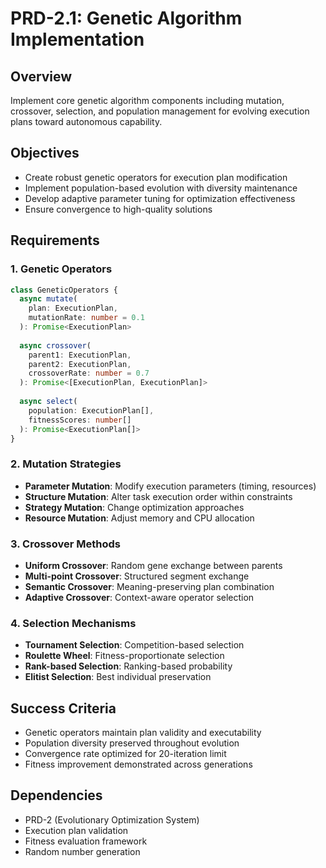 # PRD-2.1: Genetic Algorithm Implementation

## Overview
Implement core genetic algorithm components including mutation, crossover, selection, and population management for evolving execution plans toward autonomous capability.

## Objectives
- Create robust genetic operators for execution plan modification
- Implement population-based evolution with diversity maintenance
- Develop adaptive parameter tuning for optimization effectiveness
- Ensure convergence to high-quality solutions

## Requirements

### 1. Genetic Operators
```typescript
class GeneticOperators {
  async mutate(
    plan: ExecutionPlan, 
    mutationRate: number = 0.1
  ): Promise<ExecutionPlan>
  
  async crossover(
    parent1: ExecutionPlan, 
    parent2: ExecutionPlan,
    crossoverRate: number = 0.7
  ): Promise<[ExecutionPlan, ExecutionPlan]>
  
  async select(
    population: ExecutionPlan[],
    fitnessScores: number[]
  ): Promise<ExecutionPlan[]>
}
```

### 2. Mutation Strategies
- **Parameter Mutation**: Modify execution parameters (timing, resources)
- **Structure Mutation**: Alter task execution order within constraints
- **Strategy Mutation**: Change optimization approaches
- **Resource Mutation**: Adjust memory and CPU allocation

### 3. Crossover Methods
- **Uniform Crossover**: Random gene exchange between parents
- **Multi-point Crossover**: Structured segment exchange
- **Semantic Crossover**: Meaning-preserving plan combination
- **Adaptive Crossover**: Context-aware operator selection

### 4. Selection Mechanisms
- **Tournament Selection**: Competition-based selection
- **Roulette Wheel**: Fitness-proportionate selection
- **Rank-based Selection**: Ranking-based probability
- **Elitist Selection**: Best individual preservation

## Success Criteria
- Genetic operators maintain plan validity and executability
- Population diversity preserved throughout evolution
- Convergence rate optimized for 20-iteration limit
- Fitness improvement demonstrated across generations

## Dependencies
- PRD-2 (Evolutionary Optimization System)
- Execution plan validation
- Fitness evaluation framework
- Random number generation